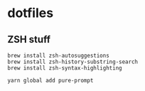 # dotfiles

## ZSH stuff
```
brew install zsh-autosuggestions
brew install zsh-history-substring-search
brew install zsh-syntax-highlighting

yarn global add pure-prompt
```